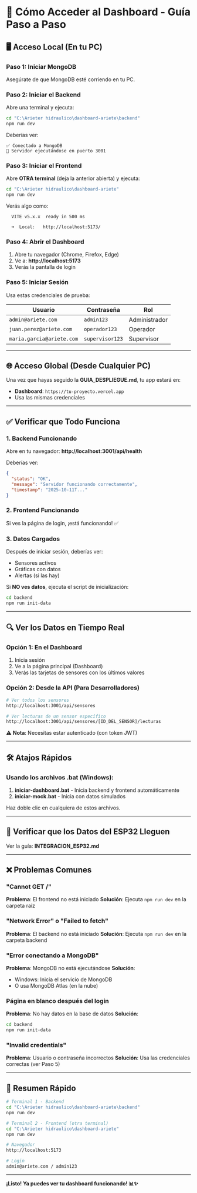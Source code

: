 # 🚀 Cómo Acceder al Dashboard - Guía Paso a Paso

## 🖥️ Acceso Local (En tu PC)

### Paso 1: Iniciar MongoDB
Asegúrate de que MongoDB esté corriendo en tu PC.

### Paso 2: Iniciar el Backend
Abre una terminal y ejecuta:
```bash
cd "C:\Arieter hidraulico\dashboard-ariete\backend"
npm run dev
```

Deberías ver:
```
✅ Conectado a MongoDB
🚀 Servidor ejecutándose en puerto 3001
```

### Paso 3: Iniciar el Frontend
Abre **OTRA terminal** (deja la anterior abierta) y ejecuta:
```bash
cd "C:\Arieter hidraulico\dashboard-ariete"
npm run dev
```

Verás algo como:
```
  VITE v5.x.x  ready in 500 ms
  
  ➜  Local:   http://localhost:5173/
```

### Paso 4: Abrir el Dashboard
1. Abre tu navegador (Chrome, Firefox, Edge)
2. Ve a: **http://localhost:5173**
3. Verás la pantalla de login

### Paso 5: Iniciar Sesión
Usa estas credenciales de prueba:

| Usuario | Contraseña | Rol |
|---------|-----------|-----|
| `admin@ariete.com` | `admin123` | Administrador |
| `juan.perez@ariete.com` | `operador123` | Operador |
| `maria.garcia@ariete.com` | `supervisor123` | Supervisor |

---

## 🌐 Acceso Global (Desde Cualquier PC)

Una vez que hayas seguido la **GUIA_DESPLIEGUE.md**, tu app estará en:
- **Dashboard**: `https://tu-proyecto.vercel.app`
- Usa las mismas credenciales

---

## ✅ Verificar que Todo Funciona

### 1. Backend Funcionando
Abre en tu navegador: **http://localhost:3001/api/health**

Deberías ver:
```json
{
  "status": "OK",
  "message": "Servidor funcionando correctamente",
  "timestamp": "2025-10-11T..."
}
```

### 2. Frontend Funcionando
Si ves la página de login, ¡está funcionando! ✅

### 3. Datos Cargados
Después de iniciar sesión, deberías ver:
- Sensores activos
- Gráficas con datos
- Alertas (si las hay)

Si **NO ves datos**, ejecuta el script de inicialización:
```bash
cd backend
npm run init-data
```

---

## 🔍 Ver los Datos en Tiempo Real

### Opción 1: En el Dashboard
1. Inicia sesión
2. Ve a la página principal (Dashboard)
3. Verás las tarjetas de sensores con los últimos valores

### Opción 2: Desde la API (Para Desarrolladores)
```bash
# Ver todos los sensores
http://localhost:3001/api/sensores

# Ver lecturas de un sensor específico
http://localhost:3001/api/sensores/[ID_DEL_SENSOR]/lecturas
```

⚠️ **Nota**: Necesitas estar autenticado (con token JWT)

---

## 🛠️ Atajos Rápidos

### Usando los archivos .bat (Windows):

1. **iniciar-dashboard.bat** - Inicia backend y frontend automáticamente
2. **iniciar-mock.bat** - Inicia con datos simulados

Haz doble clic en cualquiera de estos archivos.

---

## 📱 Verificar que los Datos del ESP32 Lleguen

Ver la guía: **INTEGRACION_ESP32.md**

---

## ❌ Problemas Comunes

### "Cannot GET /"
**Problema**: El frontend no está iniciado
**Solución**: Ejecuta `npm run dev` en la carpeta raíz

### "Network Error" o "Failed to fetch"
**Problema**: El backend no está iniciado
**Solución**: Ejecuta `npm run dev` en la carpeta backend

### "Error conectando a MongoDB"
**Problema**: MongoDB no está ejecutándose
**Solución**: 
- Windows: Inicia el servicio de MongoDB
- O usa MongoDB Atlas (en la nube)

### Página en blanco después del login
**Problema**: No hay datos en la base de datos
**Solución**: 
```bash
cd backend
npm run init-data
```

### "Invalid credentials"
**Problema**: Usuario o contraseña incorrectos
**Solución**: Usa las credenciales correctas (ver Paso 5)

---

## 🎯 Resumen Rápido

```bash
# Terminal 1 - Backend
cd "C:\Arieter hidraulico\dashboard-ariete\backend"
npm run dev

# Terminal 2 - Frontend (otra terminal)
cd "C:\Arieter hidraulico\dashboard-ariete"
npm run dev

# Navegador
http://localhost:5173

# Login
admin@ariete.com / admin123
```

---

**¡Listo! Ya puedes ver tu dashboard funcionando! 📊✨**








